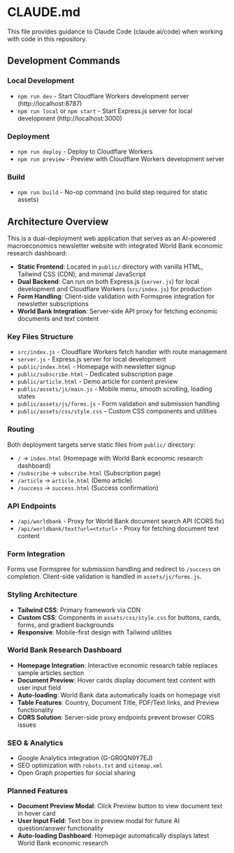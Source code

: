 # CLAUDE.md

This file provides guidance to Claude Code (claude.ai/code) when working with code in this repository.

## Development Commands

### Local Development
- `npm run dev` - Start Cloudflare Workers development server (http://localhost:8787)
- `npm run local` or `npm start` - Start Express.js server for local development (http://localhost:3000)

### Deployment
- `npm run deploy` - Deploy to Cloudflare Workers
- `npm run preview` - Preview with Cloudflare Workers development server

### Build
- `npm run build` - No-op command (no build step required for static assets)

## Architecture Overview

This is a dual-deployment web application that serves as an AI-powered macroeconomics newsletter website with integrated World Bank economic research dashboard:

- **Static Frontend**: Located in `public/` directory with vanilla HTML, Tailwind CSS (CDN), and minimal JavaScript
- **Dual Backend**: Can run on both Express.js (`server.js`) for local development and Cloudflare Workers (`src/index.js`) for production
- **Form Handling**: Client-side validation with Formspree integration for newsletter subscriptions
- **World Bank Integration**: Server-side API proxy for fetching economic documents and text content

### Key Files Structure
- `src/index.js` - Cloudflare Workers fetch handler with route management
- `server.js` - Express.js server for local development
- `public/index.html` - Homepage with newsletter signup
- `public/subscribe.html` - Dedicated subscription page
- `public/article.html` - Demo article for content preview
- `public/assets/js/main.js` - Mobile menu, smooth scrolling, loading states
- `public/assets/js/forms.js` - Form validation and submission handling
- `public/assets/css/style.css` - Custom CSS components and utilities

### Routing
Both deployment targets serve static files from `public/` directory:
- `/` → `index.html` (Homepage with World Bank economic research dashboard)
- `/subscribe` → `subscribe.html` (Subscription page)  
- `/article` → `article.html` (Demo article)
- `/success` → `success.html` (Success confirmation)

### API Endpoints
- `/api/worldbank` - Proxy for World Bank document search API (CORS fix)
- `/api/worldbank/text?url=<txturl>` - Proxy for fetching document text content

### Form Integration
Forms use Formspree for submission handling and redirect to `/success` on completion. Client-side validation is handled in `assets/js/forms.js`.

### Styling Architecture
- **Tailwind CSS**: Primary framework via CDN
- **Custom CSS**: Components in `assets/css/style.css` for buttons, cards, forms, and gradient backgrounds
- **Responsive**: Mobile-first design with Tailwind utilities

### World Bank Research Dashboard
- **Homepage Integration**: Interactive economic research table replaces sample articles section
- **Document Preview**: Hover cards display document text content with user input field
- **Auto-loading**: World Bank data automatically loads on homepage visit
- **Table Features**: Country, Document Title, PDF/Text links, and Preview functionality
- **CORS Solution**: Server-side proxy endpoints prevent browser CORS issues

### SEO & Analytics
- Google Analytics integration (G-GR0QN9Y7EJ)
- SEO optimization with `robots.txt` and `sitemap.xml`
- Open Graph properties for social sharing

### Planned Features
- **Document Preview Modal**: Click Preview button to view document text in hover card
- **User Input Field**: Text box in preview modal for future AI question/answer functionality
- **Auto-loading Dashboard**: Homepage automatically displays latest World Bank economic research